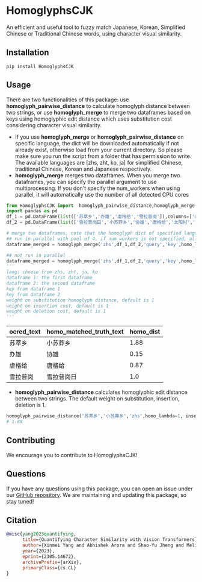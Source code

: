 HomoglyphsCJK
=====
An efficient and useful tool to fuzzy match Japanese, Korean, Simplified Chinese or Traditional Chinese words, using character visual similarity.

## Installation
```
pip install HomoglyphsCJK
```

## Usage
There are two functionalities of this package: use **homoglyph_pairwise_distance** to calculate homoglyph distance between two strings, or use **homoglyph_merge** to merge two dataframes based on keys using homoglyphic edit distance which uses substitution cost considering character visual similarity.
+ If you use **homoglyph_merge** or **homoglyph_pairwise_distance** on specific language, the dict will be downloaded automatically if not already exist, otherwise load from your current directory. So please make sure you run the script from a folder that has permission to write. The available languages are [zhs, zht, ko, ja] for simplified Chinese, traditional Chinese, Korean and Japanese respectively.
+ **homoglyph_merge** merges two dataframes. When you merge two dataframes, you can specify the parallel argument to use multiprocessing. If you don't specify the num_workers when using parallel, it will automatically use the number of all detected CPU cores

```python
from HomoglyphsCJK import  homoglyph_pairwise_distance,homoglyph_merge
import pandas as pd
df_1 = pd.DataFrame(list(['苏萃乡','办雄','虐格给','雪拉普岗']),columns=['query'])
df_2 = pd.DataFrame(list(['雪拉普岗日','小苏莽乡','协雄','唐格给','太阳村','月亮湾']),columns=['key'])

# merge two dataframes, note that the homoglyph dict of specified language will be downloaded automatically when first run.
## run in parallel with pool of 4, if num_workers is not specified, all available CPU cores are used.
dataframe_merged = homoglyph_merge('zhs',df_1,df_2,'query','key',homo_lambda=1, insertion=1, deletion=1,parallel=True,num_workers=4)

## not run in parallel
dataframe_merged = homoglyph_merge('zhs',df_1,df_2,'query','key',homo_lambda=1, insertion=1, deletion=1) 
'''
lang: choose from zhs, zht, ja, ko
dataframe 1: the first dataframe
dataframe 2: the second dataframe
key from dataframe 1
key from dataframe 2
weight on substitution homoglyph distance, default is 1
weight on insertion cost, default is 1
weight on deletion cost, default is 1
'''
```

| ocred_text | homo_matched_truth_text | homo_dist |
| ---------- | ----------------------- | --------- |
| 苏萃乡      | 小苏莽乡                 | 1.88      | 
| 办雄        | 协雄                    | 0.15      |
| 虐格给      | 唐格给                   | 0.87      |
| 雪拉普岗    | 雪拉普岗日                | 1.0       | 

+ **homoglyph_pairwise_distance** calculates homoglyphic edit distance between two strings. The default weight on substitution, insertion, deletion is 1.

```python
homoglyph_pairwise_distance('苏萃乡','小苏莽乡','zhs',homo_lambda=1, insertion=1, deletion=1)
# 1.88
```
## Contributing
We encourage you to contribute to HomoglyphsCJK!

## Questions
If you have any questions using this package, you can open an issue under our [GitHub repository](https://github.com/dell-research-harvard/HomoglyphsCJK/issues). We are maintaining and updating this package, so stay tuned!

## Citation
```bibtex
@misc{yang2023quantifying,
      title={Quantifying Character Similarity with Vision Transformers}, 
      author={Xinmei Yang and Abhishek Arora and Shao-Yu Jheng and Melissa Dell},
      year={2023},
      eprint={2305.14672},
      archivePrefix={arXiv},
      primaryClass={cs.CL}
}
```
